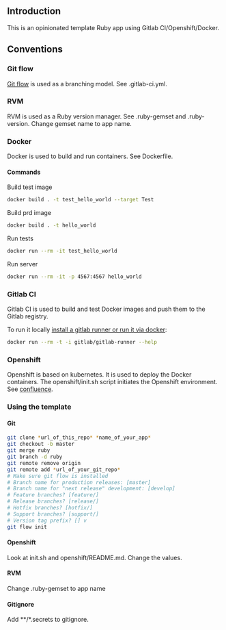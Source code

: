 ## Introduction

This is an opinionated template Ruby app using Gitlab CI/Openshift/Docker.

## Conventions

### Git flow

[Git flow](https://danielkummer.github.io/git-flow-cheatsheet/) is used as a branching model. See .gitlab-ci.yml.

### RVM

RVM is used as a Ruby version manager. See .ruby-gemset and .ruby-version. Change gemset name to app name.

### Docker

Docker is used to build and run containers. See Dockerfile.

#### Commands

Build test image
```bash
docker build . -t test_hello_world --target Test
```
Build prd image
```bash
docker build . -t hello_world
```
Run tests
```bash
docker run --rm -it test_hello_world
```
Run server
```bash
docker run --rm -it -p 4567:4567 hello_world
```

### Gitlab CI

Gitlab CI is used to build and test Docker images and push them to the Gitlab registry.

To run it locally [install a gitlab runner or run it via docker](https://docs.gitlab.com/runner/install/):

```bash
docker run --rm -t -i gitlab/gitlab-runner --help
```

### Openshift

Openshift is based on kubernetes. It is used to deploy the Docker containers. The openshift/init.sh script initiates the Openshift environment. See [confluence](https://viaadocumentation.atlassian.net/wiki/spaces/SI/pages/938147860/Openshift+basics+for+application+developers).

### Using the template

#### Git

```bash
git clone *url_of_this_repo* *name_of_your_app*
git checkout -b master
git merge ruby
git branch -d ruby
git remote remove origin
git remote add *url_of_your_git_repo*
# Make sure git flow is installed
# Branch name for production releases: [master]
# Branch name for "next release" development: [develop]
# Feature branches? [feature/]
# Release branches? [release/]
# Hotfix branches? [hotfix/]
# Support branches? [support/]
# Version tag prefix? [] v
git flow init
```
#### Openshift

Look at init.sh and openshift/README.md. Change the values.

#### RVM

Change .ruby-gemset to app name

#### Gitignore

Add **/*.secrets to gitignore.




